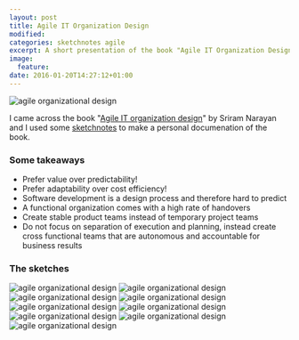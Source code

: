 ```yaml
---
layout: post
title: Agile IT Organization Design
modified:
categories: sketchnotes agile
excerpt: A short presentation of the book "Agile IT Organization Design" with sketchnotes.
image:
  feature:
date: 2016-01-20T14:27:12+01:00
---
```

![agile organizational design](/images/agile_it_organization_design_cover.jpg)

I came across the book "[Agile IT organization design][1]" by Sriram Narayan and I used some [sketchnotes][2] to make a personal documenation of the book.

### Some takeaways

* Prefer value over predictability!
* Prefer adaptability over cost efficiency!
* Software development is a design process and therefore hard to predict
* A functional organization comes with a high rate of handovers
* Create stable product teams instead of temporary project teams
* Do not focus on separation of execution and planning, instead create cross functional teams that are autonomous and accountable for business results

### The sketches

![agile organizational design](/images/agile_it_organization_design_1.jpg)
![agile organizational design](/images/agile_it_organization_design_2.jpg)
![agile organizational design](/images/agile_it_organization_design_3.jpg)
![agile organizational design](/images/agile_it_organization_design_4.jpg)
![agile organizational design](/images/agile_it_organization_design_5.jpg)
![agile organizational design](/images/agile_it_organization_design_6.jpg)
![agile organizational design](/images/agile_it_organization_design_7.jpg)
![agile organizational design](/images/agile_it_organization_design_8.jpg)
![agile organizational design](/images/agile_it_organization_design_9.jpg)

[1]: http://www.agileorgdesign.com/
[2]: http://sketchnotearmy.com/about/
[3]: /images/agile_it_organization_design_1.jpg
[4]: /images/agile_it_organization_design_2.jpg
[5]: /images/agile_it_organization_design_3.jpg
[6]: /images/agile_it_organization_design_4.jpg
[7]: /images/agile_it_organization_design_5.jpg
[8]: /images/agile_it_organization_design_6.jpg
[9]: /images/agile_it_organization_design_7.jpg
[10]: /images/agile_it_organization_design_8.jpg
[11]: /images/agile_it_organization_design_9.jpg
